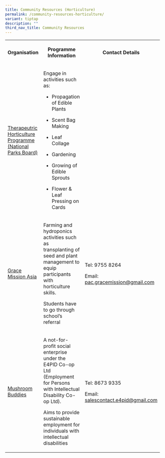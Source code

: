 ```yaml
---
title: Community Resources (Horticulture)
permalink: /community-resources-horticulture/
variant: tiptap
description: ""
third_nav_title: Community Resources
---
```

<table style="minWidth: 75px">
<colgroup>
<col>
<col>
<col>
</colgroup>
<tbody>
<tr>
<th rowspan="1" colspan="1">
<p>Organisation</p>
</th>
<th rowspan="1" colspan="1">
<p>Programme Information</p>
</th>
<th rowspan="1" colspan="1">
<p>Contact Details</p>
</th>
</tr>
<tr>
<td rowspan="1" colspan="1">
<p><a href="https://www.nparks.gov.sg/gardens-parks-andnature/therapeutic-gardens/therapeutic-horticultureprogrammes" rel="noopener nofollow" target="_blank">Therapeutric Horticulture Programme (National Parks Board)</a>
</p>
</td>
<td rowspan="1" colspan="1">
<p>Engage in activities such as:</p>
<ul data-tight="true" class="tight">
<li>
<p>Propagation of Edible Plants</p>
</li>
<li>
<p>Scent Bag Making</p>
</li>
<li>
<p>Leaf Collage</p>
</li>
<li>
<p>Gardening</p>
</li>
<li>
<p>Growing of Edible Sprouts</p>
</li>
<li>
<p>Flower &amp; Leaf Pressing on Cards</p>
</li>
</ul>
</td>
<td rowspan="1" colspan="1">
<p></p>
</td>
</tr>
<tr>
<td rowspan="1" colspan="1">
<p><a href="https://www.gracemissionsg.com/" rel="noopener nofollow" target="_blank">Grace Mission Asia</a>
</p>
</td>
<td rowspan="1" colspan="1">
<p>Farming and hydroponics activities such as transplanting of seed and plant
management to equip participants with horticulture skills.</p>
<p></p>
<p>Students have to go through school’s referral</p>
</td>
<td rowspan="1" colspan="1">
<p>Tel: 9755 8264</p>
<p></p>
<p>Email: <a href="mailto:pac.gracemission@gmail.com" rel="noopener noreferrer nofollow" target="_blank">pac.gracemission@gmail.com</a>
</p>
<p></p>
</td>
</tr>
<tr>
<td rowspan="1" colspan="1">
<p><a href="https://mushroom-buddies.com/" rel="noopener nofollow" target="_blank">Mushroom Buddies</a>
</p>
</td>
<td rowspan="1" colspan="1">
<p>A not-for-profit social enterprise under the E4PID Co-op Ltd (Employment
for Persons with Intellectual Disability Co-op Ltd).</p>
<p></p>
<p>Aims to provide sustainable employment for individuals with intellectual
disabilities</p>
</td>
<td rowspan="1" colspan="1">
<p>Tel: 8673 9335</p>
<p></p>
<p>Email: <a href="mailto:salescontact.e4pid@gmail.com" rel="noopener noreferrer nofollow" target="_blank">salescontact.e4pid@gmail.com</a>
</p>
<p></p>
</td>
</tr>
</tbody>
</table>
<p></p>